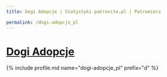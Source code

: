 ```yaml
---
title: Dogi Adopcje | Statystyki patronite.pl | Patromierz

permalink: /dogi-adopcje_pl
---
```


# [Dogi Adopcje](https://patronite.pl/dogi-adopcje_pl)

{% include profile.md name="dogi-adopcje_pl" prefix="d" %}
